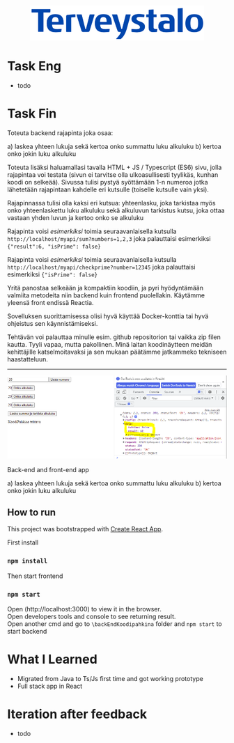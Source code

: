 
<p align="center">
  <img src="terveystaloLogo.png" alt="Terveystalo Logo" width="400"/>
</p>

# Task Eng 

- todo

# Task Fin

Toteuta backend rajapinta joka osaa:

a) laskea yhteen lukuja sekä kertoa onko summattu luku alkuluku
b) kertoa onko jokin luku alkuluku

Toteuta lisäksi haluamallasi tavalla HTML + JS / Typescript (ES6) sivu, jolla rajapintaa voi testata (sivun ei tarvitse olla ulkoasullisesti tyylikäs, kunhan koodi on selkeää). Sivussa tulisi pystyä syöttämään 1-n numeroa jotka lähetetään rajapintaan kahdelle eri kutsulle (toiselle kutsulle vain yksi).

Rajapinnassa tulisi olla kaksi eri kutsua: yhteenlasku, joka tarkistaa myös onko yhteenlaskettu luku alkuluku sekä alkuluvun tarkistus kutsu, joka ottaa vastaan yhden luvun ja kertoo onko se alkuluku

Rajapinta voisi *esimerkiksi* toimia seuraavanlaisella kutsulla `http://localhost/myapi/sum?numbers=1,2,3`
joka palauttaisi esimerkiksi `{"result":6, "isPrime": false}`


Rajapinta voisi *esimerkiksi* toimia seuraavanlaisella kutsulla `http://localhost/myapi/checkprime?number=12345`
joka palauttaisi esimerkiksi `{"isPrime": false}`

Yritä panostaa selkeään ja kompaktiin koodiin, ja pyri hyödyntämään valmiita metodeita niin backend kuin frontend puolellakin. Käytämme yleensä front endissä Reactia.

Sovelluksen suorittamisessa olisi hyvä käyttää Docker-konttia tai hyvä ohjeistus sen käynnistämiseksi.

Tehtävän voi palauttaa minulle esim. github repositorion tai vaikka zip filen kautta. Tyyli vapaa, mutta pakollinen. Minä laitan koodinäytteen meidän kehittäjille katselmoitavaksi ja sen mukaan päätämme jatkammeko tekniseen haastatteluun.

<hr>

<img id="koodiPahkina" src="demo.PNG" alt="alt text" width="700"/>

Back-end and front-end app

a) laskea yhteen lukuja sekä kertoa onko summattu luku alkuluku
b) kertoa onko jokin luku alkuluku

## How to run

This project was bootstrapped with [Create React App](https://github.com/facebook/create-react-app).

First install

### `npm install`

Then start frontend

### `npm start`

Open (http://localhost:3000) to view it in the browser. <br>
Open developers tools and console to see returning result. <br>
Open another cmd and go to `\backEndKoodipahkina` folder and `npm start` to start backend

# What I Learned

- Migrated from Java to Ts/Js first time and got working prototype
- Full stack app in React 


# Iteration after feedback

- todo